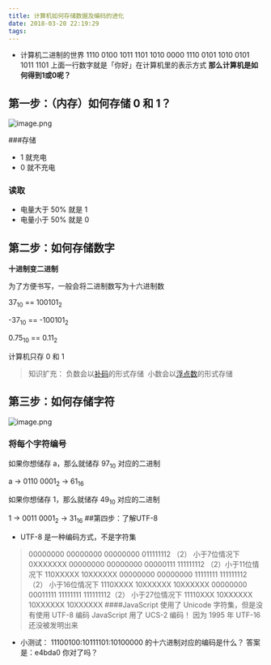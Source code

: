 ```yaml
---
title: 计算机如何存储数据及编码的进化
date: 2018-03-20 22:19:29
tags:
---
```


- 计算机二进制的世界
1110 0100 1011 1101 1010 0000 1110 0101 1010 0101 1011 1101
上面一行数字就是「你好」在计算机里的表示方式
**那么计算机是如何得到1或0呢？**
## 第一步：（内存）如何存储 0 和 1？

![image.png](https://upload-images.jianshu.io/upload_images/11007474-2a0e66f621ad7410.png?imageMogr2/auto-orient/strip%7CimageView2/2/w/400)


###存储

*   1 就充电
*   0 就不充电

### 读取

*   电量大于 50% 就是 1
*   电量小于 50% 就是 0

## 第二步：如何存储数字

**十进制变二进制**

为了方便书写，一般会将二进制数写为十六进制数

37<sub>10</sub> == 100101<sub>2</sub>

-37<sub>10</sub> == -100101<sub>2</sub>

0.75<sub>10</sub> == 0.11<sub>2</sub>

计算机只存 0 和 1

> 知识扩充：
> 负数会以[补码](https://jrg-team.github.io/jrg-tasks/lessons/%E7%BC%96%E7%A8%8B%E5%88%9D%E7%BA%A7/index.html)的形式存储 
> 小数会以[浮点数](https://zh.wikipedia.org/wiki/%E6%B5%AE%E7%82%B9%E6%95%B0)的形式存储 


## 第三步：如何存储字符

![image.png](https://upload-images.jianshu.io/upload_images/11007474-083018171803cd41.png?imageMogr2/auto-orient/strip%7CimageView2/2/w/400)


### 将每个字符编号



如果你想储存 a，那么就储存 97<sub>10</sub> 对应的二进制

a -> 0110 0001<sub>2</sub> -> 61<sub>16</sub>

如果你想储存 1，那么就储存 49<sub>10</sub> 对应的二进制

1 -> 0011 0001<sub>2</sub> -> 31<sub>16</sub>
##第四步：了解UTF-8
- UTF-8 是一种编码方式，不是字符集
>00000000 00000000 00000000 011111112 （2） 小于7位情况下 
0XXXXXXX
00000000 00000000 00000111 111111112 （2）小于11位情况下 
110XXXXX 10XXXXXX
00000000 00000000 11111111 111111112（2） 小于16位情况下 
1110XXXX 10XXXXXX 10XXXXXX
00000000 00011111 11111111 111111112（2） 小于27位情况下 
11110XXX 10XXXXXX 10XXXXXX 10XXXXXX
####JavaScript 使用了 Unicode 字符集，但是没有使用 UTF-8 编码
JavaScript 用了 UCS-2 编码！ 
因为 1995 年 UTF-16 还没被发明出来
- 小测试：
11100100:10111101:10100000 的十六进制对应的编码是什么？
答案是：e4bda0 你对了吗？
